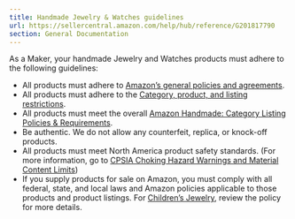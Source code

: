 ```yaml
---
title: Handmade Jewelry & Watches guidelines
url: https://sellercentral.amazon.com/help/hub/reference/G201817790
section: General Documentation
---
```


As a Maker, your handmade Jewelry and Watches products must adhere to the
following guidelines:

  * All products must adhere to [Amazon’s general policies and agreements](/gp/help/G521).
  * All products must adhere to the [Category, product, and listing restrictions](/gp/help/G200301050).
  * All products must meet the overall [Amazon Handmade: Category Listing Policies & Requirements](/gp/help/GNGMMFQ5FPLJFBJP).
  * Be authentic. We do not allow any counterfeit, replica, or knock-off products.
  * All products must meet North America product safety standards. (For more information, go to [CPSIA Choking Hazard Warnings and Material Content Limits](/gp/help/200292910))
  * If you supply products for sale on Amazon, you must comply with all federal, state, and local laws and Amazon policies applicable to those products and product listings. For [Children’s Jewelry](/gp/help/GT3XLUHYCWPM3THX), review the policy for more details.

